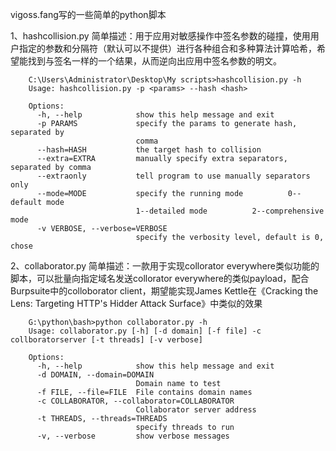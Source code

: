 vigoss.fang写的一些简单的python脚本

1、hashcollision.py
简单描述：用于应用对敏感操作中签名参数的碰撞，使用用户指定的参数和分隔符（默认可以不提供）进行各种组合和多种算法计算哈希，希望能找到与签名一样的一个结果，从而逆向出应用中签名参数的明文。

		C:\Users\Administrator\Desktop\My scripts>hashcollision.py -h
		Usage: hashcollision.py -p <params> --hash <hash>

		Options:
		  -h, --help            show this help message and exit
		  -p PARAMS             specify the params to generate hash, separated by
		                        comma
		  --hash=HASH           the target hash to collision
		  --extra=EXTRA         manually specify extra separators, separated by comma
		  --extraonly           tell program to use manually separators only
		  --mode=MODE           specify the running mode          0--default mode
		                        1--detailed mode          2--comprehensive mode
		  -v VERBOSE, --verbose=VERBOSE
		                        specify the verbosity level, default is 0, chose

2、collaborator.py
简单描述：一款用于实现collorator everywhere类似功能的脚本，可以批量向指定域名发送collorator everywhere的类似payload，配合Burpsuite中的colloborator client，期望能实现James Kettle在《Cracking the Lens: Targeting HTTP's Hidder Attack Surface》中类似的效果

		G:\python\bash>python collaborator.py -h
		Usage: collaborator.py [-h] [-d domain] [-f file] -c collboratorserver [-t threads] [-v verbose]

		Options:
		  -h, --help            show this help message and exit
		  -d DOMAIN, --domain=DOMAIN
		                        Domain name to test
		  -f FILE, --file=FILE  File contains domain names
		  -c COLLABORATOR, --collaborator=COLLABORATOR
		                        Collaborator server address
		  -t THREADS, --threads=THREADS
		                        specify threads to run
		  -v, --verbose         show verbose messages